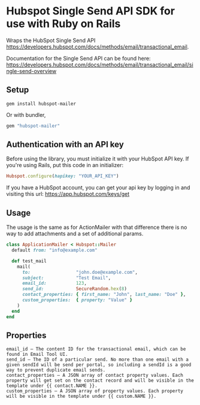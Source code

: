 # Hubspot Single Send API SDK for use with Ruby on Rails

Wraps the HubSpot Single Send API https://developers.hubspot.com/docs/methods/email/transactional_email.

Documentation for the Single Send API can be found here: https://developers.hubspot.com/docs/methods/email/transactional_email/single-send-overview

## Setup

    gem install hubspot-mailer

Or with bundler,

```ruby
gem "hubspot-mailer"
```

## Authentication with an API key

Before using the library, you must initialize it with your HubSpot API key. If you're using Rails, put this code in an initializer:

```ruby
Hubspot.configure(hapikey: "YOUR_API_KEY")
```

If you have a HubSpot account, you can get your api key by logging in and visiting this url: https://app.hubspot.com/keys/get

## Usage

The usage is the same as for ActionMailer with that difference there is no way to add attachments and a set of additional params.

```ruby
class ApplicationMailer < Hubspot::Mailer
  default from: "info@example.com"

  def test_mail
    mail(
      to:                 "john.doe@example.com",
      subject:            "Test Email",
      email_id:           123,
      send_id:            SecureRandom.hex(8)
      contact_properties: { first_name: "John", last_name: "Doe" },
      custom_properties:  { property: "Value" }
    )
  end
end
```

## Properties

```
email_id – The content ID for the transactional email, which can be found in Email Tool UI.
send_id – The ID of a particular send. No more than one email with a given sendId will be send per portal, so including a sendId is a good way to prevent duplicate email sends.
contact_properties – A JSON array of contact property values. Each property will get set on the contact record and will be visible in the template under {{ contact.NAME }}.
custom_properties – A JSON array of property values. Each property will be visible in the template under {{ custom.NAME }}.
```

